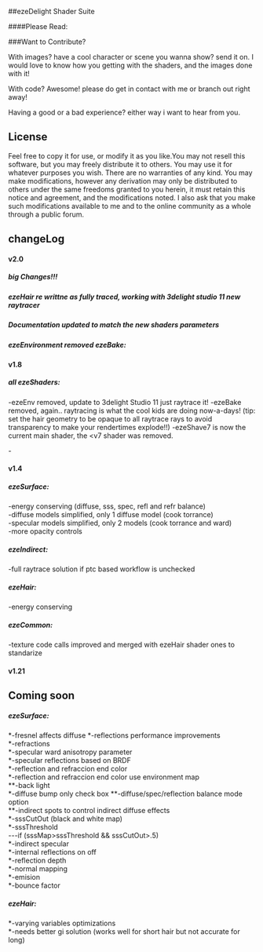 ##ezeDelight Shader Suite


####Please Read: 



###Want to Contribute?

With images? have a cool character or scene you wanna show? send it on.
I would love to know how you getting with the shaders, and the images done with it!

With code? Awesome! please do get in contact with me or branch out right away!

Having a good or a bad experience? either way i want to hear from you.

License
---------------
Feel free to copy it for use, or modify it as you like.You may not resell this software,
but you may freely distribute it to others. You may use it for whatever purposes you wish.
There are no warranties of any kind. You may make modifications, however any derivation 
may only be distributed to others under the same freedoms granted to you herein, it must
retain this notice and agreement, and the modifications noted. I also ask that you make
such modifications available to me and to the online community as a whole through a public
forum.




changeLog
---------------
#### v2.0
##### big Changes!!!
##### ezeHair re writtne as fully traced, working with 3delight studio 11 new raytracer
##### Documentation updated to match the new shaders parameters
##### ezeEnvironment removed ezeBake:<br />

#### v1.8
##### all ezeShaders:<br />
  -ezeEnv removed, update to 3delight Studio 11 just raytrace it!
  -ezeBake removed, again.. raytracing is what the cool kids are doing now-a-days!
  (tip: set the hair geometry to be opaque to all raytrace rays to avoid transparency
  to make your rendertimes explode!!)
  -ezeShave7 is now the current main shader, the <v7 shader was removed.

  -<br />


#### v1.4
##### ezeSurface:<br />
  -energy conserving (diffuse, sss, spec, refl and refr balance)<br />
  -diffuse models simplified, only 1 diffuse model (cook torrance)<br />
  -specular models simplified, only 2 models (cook torrance and ward)<br />
  -more opacity controls<br />


##### ezeIndirect:<br />
  -full raytrace solution if ptc based workflow is unchecked<br />

##### ezeHair:
  -energy conserving<br />

##### ezeCommon:
  -texture code calls improved and merged with ezeHair shader ones to standarize<br />

#### v1.21 


Coming soon
---------------
##### ezeSurface:<br />
  *-fresnel affects diffuse
  *-reflections performance improvements<br />
  *-refractions<br />
  *-specular ward anisotropy parameter<br />
  *-specular reflections based on BRDF<br />
  *-reflection and refraccion end color<br />
  *-reflection and refraccion end color use environment map<br />
  **-back light<br />
  *-diffuse bump only check box
  **-diffuse/spec/reflection balance mode option<br />
  **-indirect spots to control indirect diffuse effects<br />
  *-sssCutOut (black and white map)<br />
  *-sssThreshold<br />
      ---if (sssMap>sssThreshold && sssCutOut>.5)<br />
  *-indirect specular<br />
  *-internal reflections on off<br />
  *-reflection depth<br />
  *-normal mapping<br />
  *-emision<br />
  *-bounce factor<br />

##### ezeHair:
  *-varying variables optimizations<br />
  *-needs better gi solution (works well for short hair but not accurate for long)
